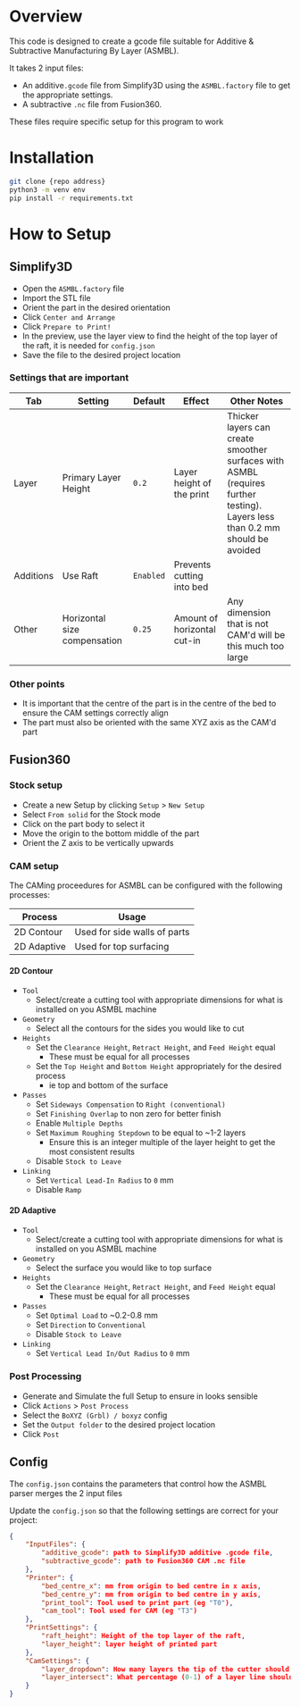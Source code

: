 # Overview

This code is designed to create a gcode file suitable for Additive & Subtractive Manufacturing By Layer (ASMBL).

It takes 2 input files:
* An additive`.gcode` file from Simplify3D using the `ASMBL.factory` file to get the appropriate settings.
* A subtractive `.nc` file from Fusion360.

These files require specific setup for this program to work


# Installation

```bash
git clone {repo address}
python3 -m venv env
pip install -r requirements.txt
```

# How to Setup

## Simplify3D

* Open the `ASMBL.factory` file
* Import the STL file
* Orient the part in the desired orientation
* Click `Center and Arrange`
* Click `Prepare to Print!`
* In the preview, use the layer view to find the height of the top layer of the raft, it is needed for `config.json`
* Save the file to the desired project location

### Settings that are important

Tab | Setting | Default | Effect | Other Notes
--- | ------- | ------- | ------ | -----------
Layer | Primary Layer Height | `0.2` | Layer height of the print | Thicker layers can create smoother surfaces with ASMBL (requires further testing). Layers less than 0.2 mm should be avoided
Additions | Use Raft | `Enabled` | Prevents cutting into bed
Other | Horizontal size compensation | `0.25` | Amount of horizontal cut-in | Any dimension that is not CAM'd will be this much too large

### Other points

* It is important that the centre of the part is in the centre of the bed to ensure the CAM settings correctly align
* The part must also be oriented with the same XYZ axis as the CAM'd part

## Fusion360

### Stock setup

* Create a new Setup by clicking `Setup` > `New Setup`
* Select `From solid` for the Stock mode
* Click on the part body to select it
* Move the origin to the bottom middle of the part
* Orient the Z axis to be vertically upwards

### CAM setup

The CAMing proceedures for ASMBL can be configured with the following processes:

Process | Usage
------- | -----
2D Contour | Used for side walls of parts
2D Adaptive | Used for top surfacing

#### 2D Contour

* `Tool`
  * Select/create a cutting tool with appropriate dimensions for what is installed on you ASMBL machine
* `Geometry`
  * Select all the contours for the sides you would like to cut
* `Heights`
  * Set the `Clearance Height`, `Retract Height`, and `Feed Height` equal
    * These must be equal for all processes
  * Set the `Top Height` and `Bottom Height` appropriately for the desired process
    * ie top and bottom of the surface
* `Passes`
  * Set `Sideways Compensation` to `Right (conventional)`
  * Set `Finishing Overlap` to non zero for better finish
  * Enable `Multiple Depths`
  * Set `Maximum Roughing Stepdown` to be equal to ~1-2 layers
    * Ensure this is an integer multiple of the layer height to get the most consistent results
  * Disable `Stock to Leave`
* `Linking`
  * Set `Vertical Lead-In Radius` to `0` mm
  * Disable `Ramp`

#### 2D Adaptive

* `Tool`
  * Select/create a cutting tool with appropriate dimensions for what is installed on you ASMBL machine
* `Geometry`
  * Select the surface you would like to top surface
* `Heights`
  * Set the `Clearance Height`, `Retract Height`, and `Feed Height` equal
    * These must be equal for all processes
* `Passes`
  * Set `Optimal Load` to ~0.2-0.8 mm
  * Set `Direction` to `Conventional`
  * Disable `Stock to Leave`
* `Linking`
  * Set `Vertical Lead In/Out Radius` to `0` mm

### Post Processing

* Generate and Simulate the full Setup to ensure in looks sensible
* Click `Actions` > `Post Process`
* Select the `BoXYZ (Grbl) / boxyz` config
* Set the `Output folder` to the desired project location
* Click `Post`

## Config

The `config.json` contains the parameters that control how the ASMBL parser merges the 2 input files

Update the `config.json` so that the following settings are correct for your project:

```json
{
    "InputFiles": {
        "additive_gcode": path to Simplify3D additive .gcode file,
        "subtractive_gcode": path to Fusion360 CAM .nc file
    },
    "Printer": {
        "bed_centre_x": mm from origin to bed centre in x axis,
        "bed_centre_y": mm from origin to bed centre in y axis,
        "print_tool": Tool used to print part (eg "T0"),
        "cam_tool": Tool used for CAM (eg "T3")
    },
    "PrintSettings": {
        "raft_height": Height of the top layer of the raft,
        "layer_height": layer height of printed part
    },
    "CamSettings": {
        "layer_dropdown": How many layers the tip of the cutter should be lower than the layers being cut,
        "layer_intersect": What percentage (0-1) of a layer line should the tip of the cutter sit at when cutting
    }
}
```